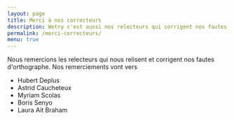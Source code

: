 ```yaml
---
layout: page
title: Merci à nos correcteurs
description: Wetry c'est aussi nos relecteurs qui corrigent nos fautes d'orthographe 
permalink: /merci-correcteurs/
menu: true
---
```


Nous remercions les relecteurs qui nous relisent et corrigent nos fautes d'orthographe.
Nos remerciements vont vers

* Hubert Deplus
* Astrid Caucheteux
* Myriam Scolas
* Boris Senyo
* Laura Ait Braham
